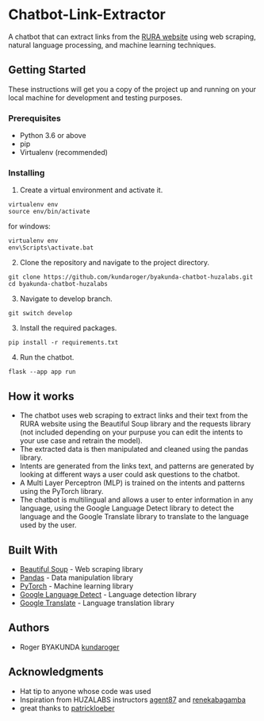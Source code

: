 # Chatbot-Link-Extractor
A chatbot that can extract links from the [RURA website](https://rura.rw/index.php?id=23) using web scraping, natural language processing, and machine learning techniques.

## Getting Started

These instructions will get you a copy of the project up and running on your local machine for development and testing purposes.

### Prerequisites

- Python 3.6 or above
- pip
- Virtualenv (recommended)

### Installing

1. Create a virtual environment and activate it.
```
virtualenv env
source env/bin/activate

```
for windows:
```
virtualenv env
env\Scripts\activate.bat
```

2. Clone the repository and navigate to the project directory.
```
git clone https://github.com/kundaroger/byakunda-chatbot-huzalabs.git
cd byakunda-chatbot-huzalabs 
```

3. Navigate to develop branch.
```
git switch develop

```

3. Install the required packages.
```
pip install -r requirements.txt

```

4. Run the chatbot.
```
flask --app app run
```

## How it works

- The chatbot uses web scraping to extract links and their text from the RURA website using the Beautiful Soup library and the requests library (not included depending on your purpuse you can edit the intents to your use case and retrain the model).
- The extracted data is then manipulated and cleaned using the pandas library.
- Intents are generated from the links text, and patterns are generated by looking at different ways a user could ask questions to the chatbot.
- A Multi Layer Perceptron (MLP) is trained on the intents and patterns using the PyTorch library.
- The chatbot is multilingual and allows a user to enter information in any language, using the Google Language Detect library to detect the language and the Google Translate library to translate to the language used by the user.

## Built With
- [Beautiful Soup](https://www.crummy.com/software/BeautifulSoup/bs4/doc/) - Web scraping library
- [Pandas](https://pandas.pydata.org/) - Data manipulation library
- [PyTorch](https://pytorch.org/) - Machine learning library
- [Google Language Detect](https://pypi.org/project/langdetect/) - Language detection library
- [Google Translate](https://pypi.org/project/googletrans/) - Language translation library   

## Authors
- Roger BYAKUNDA [kundaroger](https://github.com/kundaroger)

## Acknowledgments
- Hat tip to anyone whose code was used
- Inspiration from HUZALABS instructors [agent87](https://github.com/agent87) and [renekabagamba](https://github.com/renekabagamba)
- great thanks to [patrickloeber](https://github.com/patrickloeber/chatbot-deployment)
